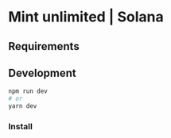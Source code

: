 # Mint unlimited | Solana 

## Requirements

## Development

```bash
npm run dev
# or
yarn dev
```

### Install
